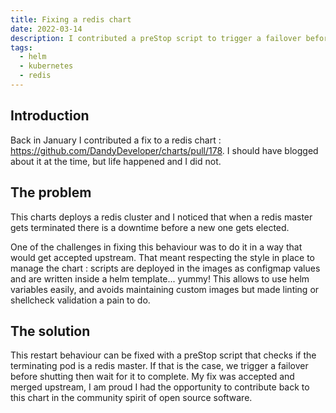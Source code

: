 ```yaml
---
title: Fixing a redis chart
date: 2022-03-14
description: I contributed a preStop script to trigger a failover before a redis master is terminated
tags:
  - helm
  - kubernetes
  - redis
---
```


## Introduction

Back in January I contributed a fix to a redis chart : https://github.com/DandyDeveloper/charts/pull/178. I should have blogged about it at the time, but life happened and I did not.

## The problem

This charts deploys a redis cluster and I noticed that when a redis master gets terminated there is a downtime before a new one gets elected.

One of the challenges in fixing this behaviour was to do it in a way that would get accepted upstream. That meant respecting the style in place to manage the chart : scripts are deployed in the images as configmap values and are written inside a helm template... yummy! This allows to use helm variables easily, and avoids maintaining custom images but made linting or shellcheck validation a pain to do.

## The solution

This restart behaviour can be fixed with a preStop script that checks if the terminating pod is a redis master. If that is the case, we trigger a failover before shutting then wait for it to complete. My fix was accepted and merged upstream, I am proud I had the opportunity to contribute back to this chart in the community spirit of open source software.
